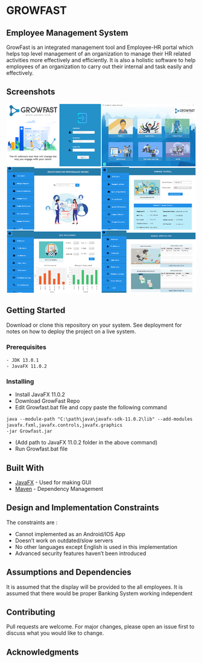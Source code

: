 # GROWFAST
## Employee Management System
GrowFast is an integrated management tool and Employee-HR portal which helps top level
management of an organization to manage their HR related activities more effectively and
efficiently. It is also a holistic software to help employees of an organization to carry
out their internal and task easily and effectively.

## Screenshots
![GrowFast](https://github.com/abhinav-bohra/GrowFast/blob/master/Screenshots/Collage.jpg)


## Getting Started

Download or clone this repository on your system. See deployment for notes on how to deploy 
the project on a live system.

### Prerequisites
```
- JDK 13.0.1
- JavaFX 11.0.2
```
### Installing

- Install JavaFX 11.0.2
- Download GrowFast Repo
- Edit Growfast.bat file and copy paste the following command
```
java --module-path "C:\path\java\javafx-sdk-11.0.2\lib" --add-modules javafx.fxml,javafx.controls,javafx.graphics 
-jar Growfast.jar
```
- (Add path to JavaFX 11.0.2 folder in the above command)
- Run Growfast.bat file

## Built With

* [JavaFX](https://openjfx.io/) - Used for making GUI
* [Maven](https://maven.apache.org/) - Dependency Management

## Design and Implementation Constraints
The constraints are :
- Cannot implemented as an Android/IOS App
- Doesn’t work on outdated/slow servers
- No other languages except English is used in this implementation
-  Advanced security features haven’t been introduced

## Assumptions and Dependencies

It is assumed that the display will be provided to the all employees. It is assumed that there would
be proper Banking System working independent

## Contributing

Pull requests are welcome. For major changes, please open an issue first to discuss what you would like to change.

## Acknowledgments



